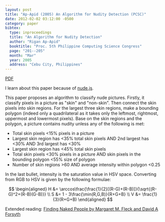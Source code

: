 ```yaml
---
layout: post
title: "Ap-Apid (2005) An Algorithm for Nudity Detection (PCSC)"
date: 2012-02-02 03:12:00 -0500
category: paper
bibtex:
  type: inproceedings
  title: "An Algorithm for Nudity Detection"
  author: "Rigan Ap-Apid"
  booktitle: "Proc. 5th Philippine Computing Science Congress"
  page: "201--205"
  month: "Mar"
  year: 2005
  address: "Cebu City, Philippines"
---
```

[PDF](https://drive.google.com/open?id=0B6DoI_vm0OLfa2JyOThkbXMtcEE)

I learn about this paper because of [nude.js](http://www.patrick-wied.at/static/nudejs/).

This paper proposes an algorithm to classify nude pictures. Firstly, it classify pixels in a picture as "skin" and "non-skin". Then connect the skin pixels into skin regions. For the largest three skin regions, make a bounding polygon (indeed only a quadrilateral as it takes only the leftmost, rightmost, uppermost and lowermost pixels). Base on the skin regions and the polygon, a picture contains nudity unless any of the following is met:

  * Total skin pixels <15% pixels in a picture
  * Largest skin region has <35% total skin pixels AND 2nd largest has <30% AND 3rd largest has <30%
  * Largest skin region has <45% total skin pixels
  * Total skin pixels <30% pixels in a picture AND skin pixels in the bounding polygon <55% size of polygon
  * Number of skin regions >60 AND average intensity within polygon <0.25

In the last bullet, intensity is the saturation value in HSV space. Converting from RGB to HSV is given by the following formulae:

$$
\begin{aligned}
H &= \arccos\frac{\frac{1}{2}[(R-G)+(R-B)]}{\sqrt{(R-G)^2+(R-B)(G-B)}} \\
S &= 1 - 3\frac{\min(R,G,B)}{R+G+B} \\
V &= \frac{1}{3}(R+G+B)
\end{aligned}
$$

Extended reading: [Finding Naked People by Margaret M. Fleck and David A Forsyth](http://www.cs.hmc.edu/~fleck/naked.html)
